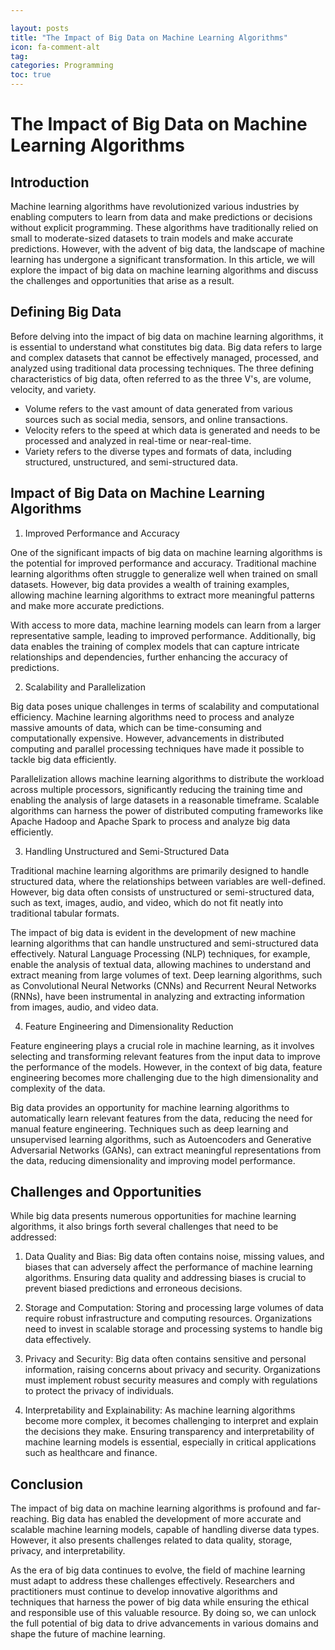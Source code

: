 ```yaml
---

layout: posts
title: "The Impact of Big Data on Machine Learning Algorithms"
icon: fa-comment-alt
tag:      
categories: Programming
toc: true
---
```




# The Impact of Big Data on Machine Learning Algorithms

## Introduction

Machine learning algorithms have revolutionized various industries by enabling computers to learn from data and make predictions or decisions without explicit programming. These algorithms have traditionally relied on small to moderate-sized datasets to train models and make accurate predictions. However, with the advent of big data, the landscape of machine learning has undergone a significant transformation. In this article, we will explore the impact of big data on machine learning algorithms and discuss the challenges and opportunities that arise as a result.

## Defining Big Data

Before delving into the impact of big data on machine learning algorithms, it is essential to understand what constitutes big data. Big data refers to large and complex datasets that cannot be effectively managed, processed, and analyzed using traditional data processing techniques. The three defining characteristics of big data, often referred to as the three V's, are volume, velocity, and variety.

- Volume refers to the vast amount of data generated from various sources such as social media, sensors, and online transactions.
- Velocity refers to the speed at which data is generated and needs to be processed and analyzed in real-time or near-real-time.
- Variety refers to the diverse types and formats of data, including structured, unstructured, and semi-structured data.

## Impact of Big Data on Machine Learning Algorithms

1. Improved Performance and Accuracy

One of the significant impacts of big data on machine learning algorithms is the potential for improved performance and accuracy. Traditional machine learning algorithms often struggle to generalize well when trained on small datasets. However, big data provides a wealth of training examples, allowing machine learning algorithms to extract more meaningful patterns and make more accurate predictions.

With access to more data, machine learning models can learn from a larger representative sample, leading to improved performance. Additionally, big data enables the training of complex models that can capture intricate relationships and dependencies, further enhancing the accuracy of predictions.

2. Scalability and Parallelization

Big data poses unique challenges in terms of scalability and computational efficiency. Machine learning algorithms need to process and analyze massive amounts of data, which can be time-consuming and computationally expensive. However, advancements in distributed computing and parallel processing techniques have made it possible to tackle big data efficiently.

Parallelization allows machine learning algorithms to distribute the workload across multiple processors, significantly reducing the training time and enabling the analysis of large datasets in a reasonable timeframe. Scalable algorithms can harness the power of distributed computing frameworks like Apache Hadoop and Apache Spark to process and analyze big data efficiently.

3. Handling Unstructured and Semi-Structured Data

Traditional machine learning algorithms are primarily designed to handle structured data, where the relationships between variables are well-defined. However, big data often consists of unstructured or semi-structured data, such as text, images, audio, and video, which do not fit neatly into traditional tabular formats.

The impact of big data is evident in the development of new machine learning algorithms that can handle unstructured and semi-structured data effectively. Natural Language Processing (NLP) techniques, for example, enable the analysis of textual data, allowing machines to understand and extract meaning from large volumes of text. Deep learning algorithms, such as Convolutional Neural Networks (CNNs) and Recurrent Neural Networks (RNNs), have been instrumental in analyzing and extracting information from images, audio, and video data.

4. Feature Engineering and Dimensionality Reduction

Feature engineering plays a crucial role in machine learning, as it involves selecting and transforming relevant features from the input data to improve the performance of the models. However, in the context of big data, feature engineering becomes more challenging due to the high dimensionality and complexity of the data.

Big data provides an opportunity for machine learning algorithms to automatically learn relevant features from the data, reducing the need for manual feature engineering. Techniques such as deep learning and unsupervised learning algorithms, such as Autoencoders and Generative Adversarial Networks (GANs), can extract meaningful representations from the data, reducing dimensionality and improving model performance.

## Challenges and Opportunities

While big data presents numerous opportunities for machine learning algorithms, it also brings forth several challenges that need to be addressed:

1. Data Quality and Bias: Big data often contains noise, missing values, and biases that can adversely affect the performance of machine learning algorithms. Ensuring data quality and addressing biases is crucial to prevent biased predictions and erroneous decisions.

2. Storage and Computation: Storing and processing large volumes of data require robust infrastructure and computing resources. Organizations need to invest in scalable storage and processing systems to handle big data effectively.

3. Privacy and Security: Big data often contains sensitive and personal information, raising concerns about privacy and security. Organizations must implement robust security measures and comply with regulations to protect the privacy of individuals.

4. Interpretability and Explainability: As machine learning algorithms become more complex, it becomes challenging to interpret and explain the decisions they make. Ensuring transparency and interpretability of machine learning models is essential, especially in critical applications such as healthcare and finance.

## Conclusion

The impact of big data on machine learning algorithms is profound and far-reaching. Big data has enabled the development of more accurate and scalable machine learning models, capable of handling diverse data types. However, it also presents challenges related to data quality, storage, privacy, and interpretability.

As the era of big data continues to evolve, the field of machine learning must adapt to address these challenges effectively. Researchers and practitioners must continue to develop innovative algorithms and techniques that harness the power of big data while ensuring the ethical and responsible use of this valuable resource. By doing so, we can unlock the full potential of big data to drive advancements in various domains and shape the future of machine learning.